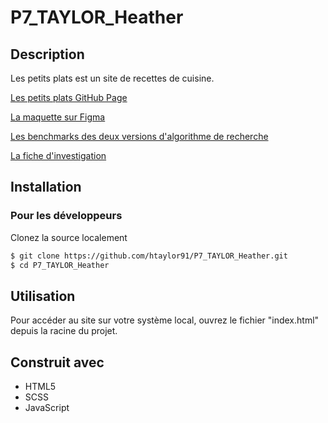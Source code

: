 # P7_TAYLOR_Heather

## Description

Les petits plats est un site de recettes de cuisine.

[Les petits plats GitHub Page](https://htaylor91.github.io/P7_TAYLOR_Heather/)

[La maquette sur Figma](https://www.figma.com/file/xqeE1ZKlHUWi2Efo8r73NK)

[Les benchmarks des deux versions d'algorithme de recherche](https://jsben.ch/bqzMg)

[La fiche d'investigation](PDF)

## Installation

### Pour les développeurs

Clonez la source localement

```sh
$ git clone https://github.com/htaylor91/P7_TAYLOR_Heather.git
$ cd P7_TAYLOR_Heather
```

## Utilisation

Pour accéder au site sur votre système local, ouvrez le fichier "index.html" depuis la racine du projet.

## Construit avec
- HTML5
- SCSS
- JavaScript